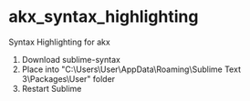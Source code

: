 # akx_syntax_highlighting
Syntax Highlighting for akx

1. Download sublime-syntax
2. Place into "C:\Users\User\AppData\Roaming\Sublime Text 3\Packages\User" folder
3. Restart Sublime
